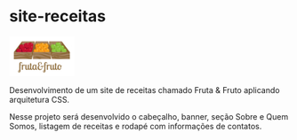 # site-receitas

<img class="logo" src="./assets/img/logo.jpg" alt="Fruta e Fruto"/>

Desenvolvimento de um site de receitas chamado Fruta &amp; Fruto aplicando arquitetura CSS.

Nesse projeto será desenvolvido o cabeçalho, banner, seção Sobre e Quem Somos, listagem de receitas e rodapé com informações de contatos.
